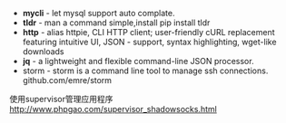 - **mycli** - let mysql support auto complate.
- **tldr** - man a command simple,install pip install tldr
- **http** - alias httpie, CLI HTTP client; user-friendly cURL replacement featuring intuitive UI, JSON - support, syntax highlighting, wget-like downloads
- **jq** - a lightweight and flexible command-line JSON processor.
- storm - storm is a command line tool to manage ssh connections. github.com/emre/storm

使用supervisor管理应用程序
http://www.phpgao.com/supervisor_shadowsocks.html
